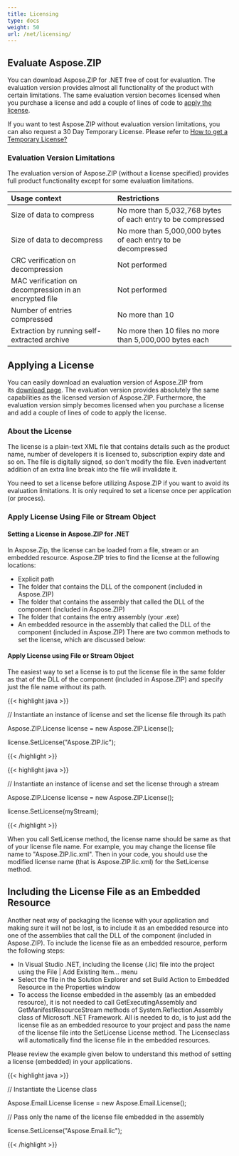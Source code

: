 ```yaml
---
title: Licensing
type: docs
weight: 50
url: /net/licensing/
---
```


## **Evaluate Aspose.ZIP**
You can download Aspose.ZIP for .NET free of cost for evaluation. The evaluation version provides almost all functionality of the product with certain limitations. The same evaluation version becomes licensed when you purchase a license and add a couple of lines of code to [apply the license](/zip/net/licensing/#licensing-applylicenseusingfileorstreamobject).

If you want to test Aspose.ZIP without evaluation version limitations, you can also request a 30 Day Temporary License. Please refer to [How to get a Temporary License?](https://purchase.aspose.com/temporary-license)
### **Evaluation Version Limitations**
The evaluation version of Aspose.ZIP (without a license specified) provides full product functionality except for some evaluation limitations.

|**Usage context**|**Restrictions**|
| :- | :- |
|Size of data to compress|No more than 5,032,768 bytes of each entry to be compressed|
|Size of data to decompress|No more than 5,000,000 bytes of each entry to be decompressed|
|CRC verification on decompression|Not performed|
|MAC verification on decompression in an encrypted file|Not performed|
|Number of entries compressed|No more than 10|
|Extraction by running self-extracted archive|No more then 10 files no more than 5,000,000 bytes each|
## **Applying a License**
You can easily download an evaluation version of Aspose.ZIP from its [download page](https://www.nuget.org/packages/Aspose.ZIP/). The evaluation version provides absolutely the same capabilities as the licensed version of Aspose.ZIP. Furthermore, the evaluation version simply becomes licensed when you purchase a license and add a couple of lines of code to apply the license.
### **About the License**
The license is a plain-text XML file that contains details such as the product name, number of developers it is licensed to, subscription expiry date and so on. The file is digitally signed, so don't modify the file. Even inadvertent addition of an extra line break into the file will invalidate it.

You need to set a license before utilizing Aspose.ZIP if you want to avoid its evaluation limitations. It is only required to set a license once per application (or process).
### **Apply License Using File or Stream Object**
#### **Setting a License in Aspose.ZIP for .NET**
In Aspose.Zip, the license can be loaded from a file, stream or an embedded resource. Aspose.ZIP tries to find the license at the following locations:

- Explicit path
- The folder that contains the DLL of the component (included in Aspose.ZIP)
- The folder that contains the assembly that called the DLL of the component (included in Aspose.ZIP)
- The folder that contains the entry assembly (your .exe)
- An embedded resource in the assembly that called the DLL of the component (included in Aspose.ZIP) There are two common methods to set the license, which are discussed below:
#### **Apply License using File or Stream Object**
The easiest way to set a license is to put the license file in the same folder as that of the DLL of the component (included in Aspose.ZIP) and specify just the file name without its path.

{{< highlight java >}}

 // Instantiate an instance of license and set the license file through its path

Aspose.ZIP.License license = new Aspose.ZIP.License();

license.SetLicense("Aspose.ZIP.lic");

{{< /highlight >}}

{{< highlight java >}}

 // Instantiate an instance of license and set the license through a stream

Aspose.ZIP.License license = new Aspose.ZIP.License();

license.SetLicense(myStream);

{{< /highlight >}}



When you call SetLicense method, the license name should be same as that of your license file name. For example, you may change the license file name to "Aspose.ZIP.lic.xml". Then in your code, you should use the modified license name (that is Aspose.ZIP.lic.xml) for the SetLicense method.
## **Including the License File as an Embedded Resource**
Another neat way of packaging the license with your application and making sure it will not be lost, is to include it as an embedded resource into one of the assemblies that call the DLL of the component (included in Aspose.ZIP). To include the license file as an embedded resource, perform the following steps:

- In Visual Studio .NET, including the license (.lic) file into the project using the File | Add Existing Item... menu
- Select the file in the Solution Explorer and set Build Action to Embedded Resource in the Properties window
- To access the license embedded in the assembly (as an embedded resource), it is not needed to call GetExecutingAssembly and GetManifestResourceStream methods of System.Reflection.Assembly class of Microsoft .NET Framework. All is needed to do, is to just add the license file as an embedded resource to your project and pass the name of the license file into the SetLicense License method. The Licenseclass will automatically find the license file in the embedded resources.

Please review the example given below to understand this method of setting a license (embedded) in your applications.

{{< highlight java >}}

 // Instantiate the License class

Aspose.Email.License license = new Aspose.Email.License();

// Pass only the name of the license file embedded in the assembly

license.SetLicense("Aspose.Email.lic");

{{< /highlight >}}
